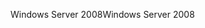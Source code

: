 <span data-ttu-id="9d25d-101">Windows Server 2008</span><span class="sxs-lookup"><span data-stu-id="9d25d-101">Windows Server 2008</span></span>